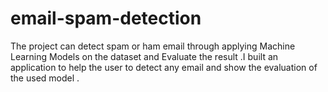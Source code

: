 # email-spam-detection
The project can detect spam or ham email through applying Machine Learning Models on the dataset and Evaluate the result .I built an application to help the user to detect any email and show the evaluation of the used model .
